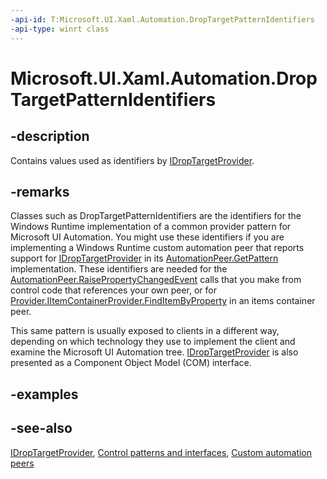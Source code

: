 ```yaml
---
-api-id: T:Microsoft.UI.Xaml.Automation.DropTargetPatternIdentifiers
-api-type: winrt class
---
```


<!-- Class syntax.
public class DropTargetPatternIdentifiers : Windows.UI.Xaml.Automation.IDropTargetPatternIdentifiers
-->

# Microsoft.UI.Xaml.Automation.DropTargetPatternIdentifiers

## -description
Contains values used as identifiers by [IDropTargetProvider](../microsoft.ui.xaml.automation.provider/idroptargetprovider.md).

## -remarks
Classes such as DropTargetPatternIdentifiers are the identifiers for the Windows Runtime implementation of a common provider pattern for Microsoft UI Automation. You might use these identifiers if you are implementing a Windows Runtime custom automation peer that reports support for [IDropTargetProvider](/windows/desktop/api/uiautomationcore/nn-uiautomationcore-idroptargetprovider) in its [AutomationPeer.GetPattern](../microsoft.ui.xaml.automation.peers/automationpeer_getpattern_1700082720.md) implementation. These identifiers are needed for the [AutomationPeer.RaisePropertyChangedEvent](../microsoft.ui.xaml.automation.peers/automationpeer_raisepropertychangedevent_482333374.md) calls that you make from control code that references your own peer, or for [Provider.IItemContainerProvider.FindItemByProperty](../microsoft.ui.xaml.automation.provider/iitemcontainerprovider_finditembyproperty_632840925.md) in an items container peer.

This same pattern is usually exposed to clients in a different way, depending on which technology they use to implement the client and examine the Microsoft UI Automation tree. [IDropTargetProvider](/windows/desktop/api/uiautomationcore/nn-uiautomationcore-idroptargetprovider) is also presented as a Component Object Model (COM) interface.

## -examples

## -see-also
[IDropTargetProvider](/windows/desktop/api/uiautomationcore/nn-uiautomationcore-idroptargetprovider), [Control patterns and interfaces](/windows/uwp/accessibility/control-patterns-and-interfaces), [Custom automation peers](/windows/uwp/accessibility/custom-automation-peers)
